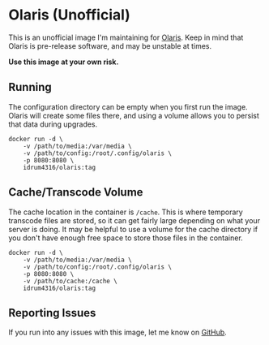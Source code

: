 # Olaris (Unofficial)
This is an unofficial image I'm maintaining for [Olaris](https://gitlab.com/olaris/olaris-server). Keep in mind that Olaris is pre-release software, and may be unstable at times.

**Use this image at your own risk.**

## Running
The configuration directory can be empty when you first run the image. Olaris will create some files there, and using a volume allows you to persist that data during upgrades.

```
docker run -d \
    -v /path/to/media:/var/media \
    -v /path/to/config:/root/.config/olaris \
    -p 8080:8080 \
    idrum4316/olaris:tag
```

## Cache/Transcode Volume
The cache location in the container is `/cache`. This is where temporary transcode files are stored, so it can get fairly large depending on what your server is doing. It may be helpful to use a volume for the cache directory if you don't have enough free space to store those files in the container.

```
docker run -d \
    -v /path/to/media:/var/media \
    -v /path/to/config:/root/.config/olaris \
    -p 8080:8080 \
    -v /path/to/cache:/cache \
    idrum4316/olaris:tag
```

## Reporting Issues
If you run into any issues with this image, let me know on [GitHub](https://github.com/idrum4316/olaris-docker).
